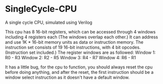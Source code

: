 # SingleCycle-CPU
A single cycle CPU, simulated using Verilog

This cpu has 8 16-bit registers, which can be accessed through 4 windows including 4 registers each (The windows overlap each other.)
It can address and use 1K * 16-bit memory units as data or instruction memory.
The instruction set consists of 19 16-bit instructions, with 4 bit opcodes. (Instruction set included.)
The register windows are as followed:
  Window 1: R0 - R3
  Window 2: R2 - R5
  Window 3: R4 - R7
  Window 4: R6 - R1
  
It has a little bug, for the cpu to function, you should always reset the cpu before doing anything, and after the reset, the first
instruction should be a window select instruction as it doesn't have a default window.
